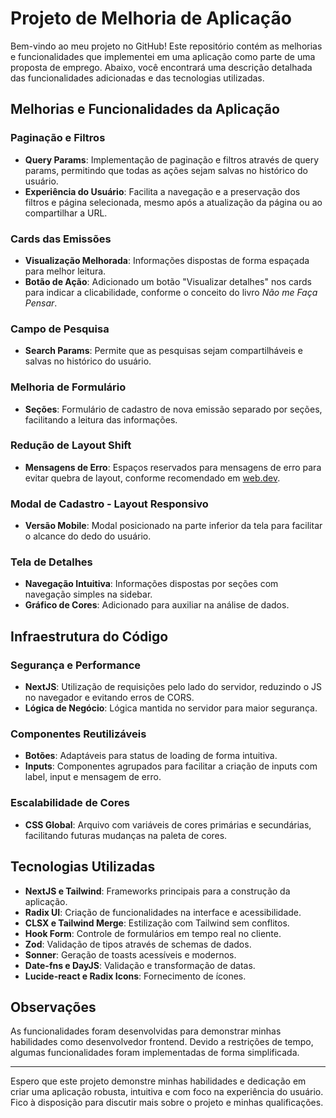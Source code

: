 # Projeto de Melhoria de Aplicação

Bem-vindo ao meu projeto no GitHub! Este repositório contém as melhorias e funcionalidades que implementei em uma aplicação como parte de uma proposta de emprego. Abaixo, você encontrará uma descrição detalhada das funcionalidades adicionadas e das tecnologias utilizadas.

## Melhorias e Funcionalidades da Aplicação

### Paginação e Filtros

- **Query Params**: Implementação de paginação e filtros através de query params, permitindo que todas as ações sejam salvas no histórico do usuário.
- **Experiência do Usuário**: Facilita a navegação e a preservação dos filtros e página selecionada, mesmo após a atualização da página ou ao compartilhar a URL.

### Cards das Emissões

- **Visualização Melhorada**: Informações dispostas de forma espaçada para melhor leitura.
- **Botão de Ação**: Adicionado um botão "Visualizar detalhes" nos cards para indicar a clicabilidade, conforme o conceito do livro *Não me Faça Pensar*.

### Campo de Pesquisa

- **Search Params**: Permite que as pesquisas sejam compartilháveis e salvas no histórico do usuário.

### Melhoria de Formulário

- **Seções**: Formulário de cadastro de nova emissão separado por seções, facilitando a leitura das informações.

### Redução de Layout Shift

- **Mensagens de Erro**: Espaços reservados para mensagens de erro para evitar quebra de layout, conforme recomendado em [web.dev](https://web.dev/articles/cls?hl=pt-br).

### Modal de Cadastro - Layout Responsivo

- **Versão Mobile**: Modal posicionado na parte inferior da tela para facilitar o alcance do dedo do usuário.

### Tela de Detalhes

- **Navegação Intuitiva**: Informações dispostas por seções com navegação simples na sidebar.
- **Gráfico de Cores**: Adicionado para auxiliar na análise de dados.

## Infraestrutura do Código

### Segurança e Performance

- **NextJS**: Utilização de requisições pelo lado do servidor, reduzindo o JS no navegador e evitando erros de CORS.
- **Lógica de Negócio**: Lógica mantida no servidor para maior segurança.

### Componentes Reutilizáveis

- **Botões**: Adaptáveis para status de loading de forma intuitiva.
- **Inputs**: Componentes agrupados para facilitar a criação de inputs com label, input e mensagem de erro.

### Escalabilidade de Cores

- **CSS Global**: Arquivo com variáveis de cores primárias e secundárias, facilitando futuras mudanças na paleta de cores.

## Tecnologias Utilizadas

- **NextJS e Tailwind**: Frameworks principais para a construção da aplicação.
- **Radix UI**: Criação de funcionalidades na interface e acessibilidade.
- **CLSX e Tailwind Merge**: Estilização com Tailwind sem conflitos.
- **Hook Form**: Controle de formulários em tempo real no cliente.
- **Zod**: Validação de tipos através de schemas de dados.
- **Sonner**: Geração de toasts acessíveis e modernos.
- **Date-fns e DayJS**: Validação e transformação de datas.
- **Lucide-react e Radix Icons**: Fornecimento de ícones.

## Observações

As funcionalidades foram desenvolvidas para demonstrar minhas habilidades como desenvolvedor frontend. Devido a restrições de tempo, algumas funcionalidades foram implementadas de forma simplificada.

---

Espero que este projeto demonstre minhas habilidades e dedicação em criar uma aplicação robusta, intuitiva e com foco na experiência do usuário. Fico à disposição para discutir mais sobre o projeto e minhas qualificações.
